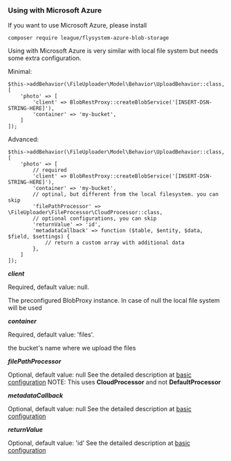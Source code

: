 ### Using with Microsoft Azure

If you want to use Microsoft Azure, please install

```
composer require league/flysystem-azure-blob-storage
```

Using with Microsoft Azure is very similar with local file system but needs some extra configuration.

Minimal:

```
$this->addBehavior(\FileUploader\Model\Behavior\UploadBehavior::class, [
    'photo' => [
        'client' => BlobRestProxy::createBlobService('[INSERT-DSN-STRING-HERE]'),
        'container' => 'my-bucket',
    ]
]);
```

Advanced:

```
$this->addBehavior(\FileUploader\Model\Behavior\UploadBehavior::class, [
    'photo' => [
        // required
        'client' => BlobRestProxy::createBlobService('[INSERT-DSN-STRING-HERE]'),
        'container' => 'my-bucket',
        // optinal, but different from the local filesystem. you can skip
        'filePathProcessor' => \FileUploader\FileProcessor\CloudProcessor::class,
        // optional configurations, you can skip
        'returnValue' => 'id',
        'metadataCallback' => function ($table, $entity, $data, $field, $settings) {
            // return a custom array with additional data
        },
    ]
]);
```

***client***

Required, default value: null.

The preconfigured BlobProxy instance. In case of null the local file system will be used

***container***

Required, default value: 'files'.

the bucket's name where we upload the files

***filePathProcessor***

Optional, default value: null
See the detailed description at [basic configuration](docs/01-basic-configuration.md)
NOTE: This uses __CloudProcessor__ and not __DefaultProcessor__

***metadataCallback***

Optional, default value: null
See the detailed description at [basic configuration](docs/01-basic-configuration.md)

***returnValue***

Optional, default value: 'id'
See the detailed description at [basic configuration](docs/01-basic-configuration.md)
